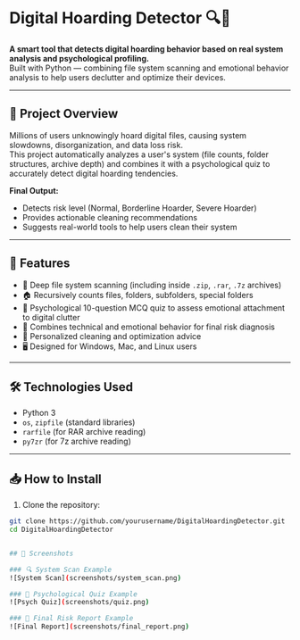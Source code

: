 # Digital Hoarding Detector 🔍🧹

**A smart tool that detects digital hoarding behavior based on real system analysis and psychological profiling.**  
Built with Python — combining file system scanning and emotional behavior analysis to help users declutter and optimize their devices.

---

## 🚀 Project Overview

Millions of users unknowingly hoard digital files, causing system slowdowns, disorganization, and data loss risk.  
This project automatically analyzes a user's system (file counts, folder structures, archive depth) and combines it with a psychological quiz to accurately detect digital hoarding tendencies.

**Final Output:**  
- Detects risk level (Normal, Borderline Hoarder, Severe Hoarder)
- Provides actionable cleaning recommendations
- Suggests real-world tools to help users clean their system

---

## 🧠 Features

- 📂 Deep file system scanning (including inside `.zip`, `.rar`, `.7z` archives)
- 🏠 Recursively counts files, folders, subfolders, special folders
- 🧹 Psychological 10-question MCQ quiz to assess emotional attachment to digital clutter
- 🧠 Combines technical and emotional behavior for final risk diagnosis
- 🎯 Personalized cleaning and optimization advice
- 🖥️ Designed for Windows, Mac, and Linux users

---

## 🛠️ Technologies Used

- Python 3
- `os`, `zipfile` (standard libraries)
- `rarfile` (for RAR archive reading)
- `py7zr` (for 7z archive reading)

---

## 📥 How to Install

1. Clone the repository:
```bash
git clone https://github.com/yourusername/DigitalHoardingDetector.git
cd DigitalHoardingDetector


## 📸 Screenshots

### 🔍 System Scan Example
![System Scan](screenshots/system_scan.png)

### 🧠 Psychological Quiz Example
![Psych Quiz](screenshots/quiz.png)

### 🎯 Final Risk Report Example
![Final Report](screenshots/final_report.png)


